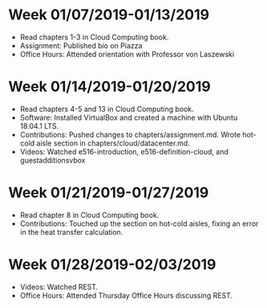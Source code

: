 # Week 01/07/2019-01/13/2019
* Read chapters 1-3 in Cloud Computing book.
* Assignment: Published bio on Piazza
* Office Hours: Attended orientation with Professor von Laszewski

# Week 01/14/2019-01/20/2019
* Read chapters 4-5 and 13 in Cloud Computing book.
* Software: Installed VirtualBox and created a machine with Ubuntu 18.04.1 LTS.
* Contributions: Pushed changes to chapters/assignment.md. Wrote hot-cold aisle section in chapters/cloud/datacenter.md.
* Videos: Watched e516-introduction, e516-definition-cloud, and guestadditionsvbox

# Week 01/21/2019-01/27/2019
* Read chapter 8 in Cloud Computing book.
* Contributions: Touched up the section on hot-cold aisles, fixing an error in the heat transfer calculation.

# Week 01/28/2019-02/03/2019
* Videos: Watched REST.
* Office Hours: Attended Thursday Office Hours discussing REST.
